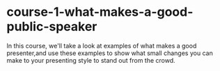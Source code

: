 # course-1-what-makes-a-good-public-speaker
 In this course, we'll take a look at examples of what makes a good presenter,and use these examples to show what small changes you can make to your presenting style to stand out from the crowd.
